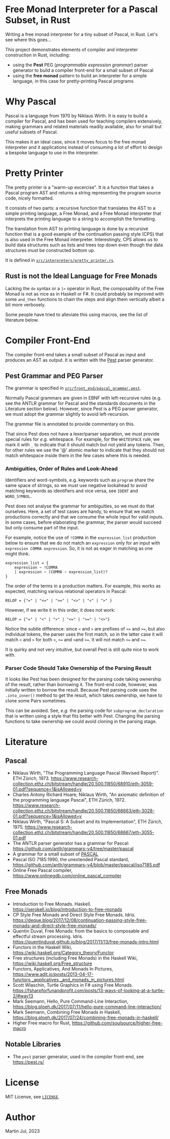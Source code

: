 # Free Monad Interpreter for a Pascal Subset, in Rust

Writing a free monad interpreter for a tiny subset of Pascal, in Rust.
Let's see where this goes...

This project demonstrates elements of compiler and interpreter construction in Rust, including:

- using the **Pest** PEG (*programmable expression grammar*) parser generator to build a compiler front-end for a small subset
  of Pascal
- using the **free monad** pattern to build an interpreter for a simple language, in this case for pretty-printing Pascal
  programs


# Why Pascal

Pascal is a language from 1970 by Niklaus Wirth.
It is easy to build a compiler for Pascal, and has been used for teaching compilers extensively,
making grammars and related materials readily available, also for small but useful subsets of Pascal.

This makes it an ideal case, since it moves focus to the free monad interpreter and it applications
instead of consuming a lot of effort to design a bespoke language to use in the interpreter.

# Pretty Printer

The pretty printer is a "warm-up excercise". It is a function that takes a Pascal program AST and returns a string
representing the program source code, nicely formatted.

It consists of two parts: a recursive function that translates the AST to a simple printing language, a Free Monad, and
a Free Monad interpreter that interprets the printing language to a string to accomplish the formatting.

The translation from AST to printing language is done by a recursive function that is a good example of the continuation
passing style (CPS) that is also used in the Free Monad interpreter. Interestingly, CPS allows us to build data
structures such as lists and trees top down even though the data structures must be constructed bottom up.

It is defined in [`src/interpreters/pretty_printer.rs`](src/intepreters/pretty_printer.rs).

## Rust is not the Ideal Language for Free Monads
Lacking the `do` syntax or a `|>` operator in Rust, the composability of the Free Monad is not as nice as in Haskell or F#.
It could probably be improved with some `and_then` functions to chain the steps and align them vertically albeit 
a bit more verbosely.

Some people have tried to alleviate this using macros, see the list of literature below.

# Compiler Front-End

The compiler front-end takes a small subset of Pascal as input and produces an AST as output.
It is written with the [Pest](http://pest.rs) parser generator.

## Pest Grammar and PEG Parser

The grammar is specified in [`src/front_end/pascal_grammar.pest`](src/front_end/pascal_grammar.pest).

Normally Pascal grammars are given in EBNF with left-recursive rules (e.g. see the ANTLR grammar for Pascal and
the standards documents in the Literature section below). However, since Pest is a PEG parser generator,
we must adopt the grammar slightly to avoid left-recursion.

The grammar file is annotated to provide commentary on this.

That since Pest does not have a lexer/parser separation, we must provide special rules for *e.g.* whitespace.
For example, for the `WHITESPACE` rule, we mark it with `_` to indicate that it should match but not yield any tokens.
Then, for other rules we use the '@' atomic marker to indicate that they should not match whitespace inside them
in the few cases where this is needed.

### Ambiguities, Order of Rules and Look-Ahead

Identifiers and word-symbols, e.g. keywords such as `program` share the same space of strings, so we must use
negative lookahead to avoid matching keywords as identifiers and vice versa, see `IDENT` and `WORD_SYMBOL`.

Pest does not analyse the grammar for ambiguities, so we must do that ourselves. Here, a set of test cases
are handy, to ensure that we match productions correctly and that we consume the whole input for valid inputs.
In some cases, before elaborating the grammar, the parser would succeed but only consume part of the input.

For example, notice the use of `!COMMA` in the `expression_list` production below to ensure that we do not
match an `expression` only for an input with `expression COMMA expression`. So, it is not as eager in matching
as one might think.

```
expression_list = {
    expression ~ !COMMA
    | expression ~ (COMMA ~ expression_list)?
}
```

The order of the terms in a production matters.
For example, this works as expected, matching various relational operators in Pascal:

```
RELOP = {"=" | "<=" | ">=" | "<>" | "<" | ">" }
```

However, if we write it in this order, it does not work:

```
RELOP = {"=" | "<" | ">" | "<=" | ">=" | "<>"}
```

Notice the subtle difference: since `<` and `>` are prefixes of `<=` and `>=`,
but also individual tokens, the parser uses the first match, so in the latter case
it will match `<` and `>` for both `<`, `<=` and `>`and `>=`. It will not match `<=` and `>=`.

It is quirky and not very intuitive, but overall Pest is still quite nice to work with.

### Parser Code Should Take Ownership of the Parsing Result
It looks like Pest has been designed for the parsing code taking ownership of the result, 
rather than borrowing it.
The front-end code, however, was initially written to borrow the result. Because Pest 
parsing code uses the  `.into_inner()` method to get the result, which takes ownership,
we have to clone some Pairs sometimes. 

This can be avoided. See, *e.g.* the parsing code for `subprogram_declaration` that is written
using a style that fits better with Pest. Changing the parsing functions to take ownership
we could avoid cloning in the parsing stage.


# Literature

## Pascal

- Niklaus Wirth, "The Programming Language Pascal (Revised Report)". ETH Zürich,
    1973. https://www.research-collection.ethz.ch/bitstream/handle/20.500.11850/68910/eth-3059-01.pdf?sequence=1&isAllowed=y
- Charles Antony Richard Hoare; Niklaus Wirth, "An axiomatic definition of the programming language Pascal", ETH Zürich,
    1972. https://www.research-collection.ethz.ch/bitstream/handle/20.500.11850/68663/eth-3028-01.pdf?sequence=1&isAllowed=y
- Niklaus Wirth, "Pascal S: A Subset and its Implementation", ETH Zürich,
    1975. https://www.research-collection.ethz.ch/bitstream/handle/20.500.11850/68667/eth-3055-01.pdf
- The ANTLR parser generator has a grammar for Pascal: https://github.com/antlr/grammars-v4/tree/master/pascal
- A grammar for a small subset of [PASCAL](https://www2.seas.gwu.edu/~hchoi/teaching/cs160d/pascal.pdf)
- Pascal ISO 7185:1990, the unextended Pascal
  standard, https://github.com/antlr/grammars-v4/blob/master/pascal/iso7185.pdf
- Online Free Pascal compiler, https://www.onlinegdb.com/online_pascal_compiler

## Free Monads

- Introduction to Free Monads. Haskell. https://serokell.io/blog/introduction-to-free-monads
- CP Style Free Monads and Direct Style Free Monads.
  Idris. https://deque.blog/2017/12/08/continuation-passing-style-free-monads-and-direct-style-free-monads/
- Quentin Duval, Free Monads: from the basics to composable and effectful stream processing.
  Idris. https://quentinduval.github.io/blog/2017/11/13/free-monads-intro.html
- Functors in the Haskell Wiki, https://wiki.haskell.org/Category_theory/Functor
- Free structures (including Free Monads) in the Haskell Wiki, https://wiki.haskell.org/Free_structure
- Functors, Applicatives, And Monads In Pictures, https://www.adit.io/posts/2013-04-17-functors,_applicatives,_and_monads_in_pictures.html
- Scott Wlaschin,  Turtle Graphics in F# using Free Monads. https://fsharpforfunandprofit.com/posts/13-ways-of-looking-at-a-turtle-2/#way13
- Mark Seemann, Hello, Pure Command-Line Interaction, https://blog.ploeh.dk/2017/07/11/hello-pure-command-line-interaction/
- Mark Seemann, Combining Free Monads in Haskell, https://blog.ploeh.dk/2017/07/24/combining-free-monads-in-haskell/
- Higher Free macro for Rust, https://github.com/soulsource/higher-free-macro

## Notable Libraries

- The `pest` parser generator, used in the compiler front-end, see https://pest.rs/

# License

MIT License, see [`LICENSE`](LICENSE).

# Author

Martin Jul, 2023